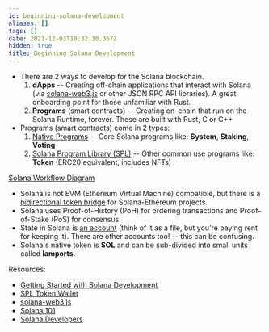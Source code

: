 ```yaml
---
id: beginning-solana-development
aliases: []
tags: []
date: 2021-12-03T18:32:30.367Z
hidden: true
title: Beginning Solana Development
---
```


* There are 2 ways to develop for the Solana blockchain.
  1. **dApps** -- Creating off-chain applications that interact with Solana (via [solana-web3.js][solana-web3] or other JSON RPC API libraries). A great onboarding point for those unfamiliar with Rust.
  2. **Programs** (smart contracts) -- Creating on-chain that run on the Solana Runtime, forever. These are built with Rust, C or C++
* Programs (smart contracts) come in 2 types:
  1. [Native Programs][native-programs] -- Core Solana programs like: **System**, **Staking**, **Voting**
  2. [Solana Program Library (SPL)][spl] -- Other common use programs like: **Token** (ERC20 equivalent, includes NFTs)

[Solana Workflow Diagram][solana-diagram]  

* Solana is not EVM (Ethereum Virtual Machine) compatible, but there is a [bidirectional token bridge][evm-token-bridge] for Solana-Ethereum projects.
* Solana uses Proof-of-History (PoH) for ordering transactions and Proof-of-Stake (PoS) for consensus.
* State in Solana is [an account][solana-account] (think of it as a file, but you're paying rent for keeping it). There are other accounts too! -- this can be confusing.
* Solana's native token is **SOL** and can be sub-divided into small units called **lamports**.

Resources:
* [Getting Started with Solana Development][solana]
* [SPL Token Wallet][splt-token-wallet]
* [solana-web3.js][solana-web3]
* [Solana 101][figment]
* [Solana Developers][developers]

[solana-web3]: https://github.com/solana-labs/solana-web3.js
[splt-token-wallet]: https://github.com/project-serum/spl-token-wallet
[solana-diagram]: https://lh5.googleusercontent.com/Z1UcGnLLqEeCTWLm0QjMscPfFKhRumOcuFc8uadpn7wqO7OlsQiNe60CpGsPZf1zjsLTpj-69IeQf9MwCdMnFdyyDNkI8x0uPHPyPf5DUX_uqKWYuJq7o5p9TZ5_TqpFCO7ZS6pO?w=1600&h=1035&fmt=webp
[solana]: https://solana.com/news/getting-started-with-solana-development
[native-programs]: https://docs.solana.com/developing/runtime-facilities/programs
[spl]: https://spl.solana.com/
[figment]: https://learn.figment.io/pathways/solana-pathway
[developers]: https://solana.com/developers
[evm-token-bridge]: https://solana.com/wormhole
[solana-account]: https://docs.solana.com/developing/programming-model/accounts
